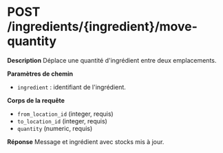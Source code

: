 # POST /ingredients/{ingredient}/move-quantity

**Description**
Déplace une quantité d'ingrédient entre deux emplacements.

**Paramètres de chemin**
- `ingredient` : identifiant de l'ingrédient.

**Corps de la requête**
- `from_location_id` (integer, requis)
- `to_location_id` (integer, requis)
- `quantity` (numeric, requis)

**Réponse**
Message et ingrédient avec stocks mis à jour.

